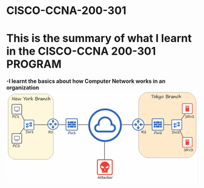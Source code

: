 # CISCO-CCNA-200-301
# This is the summary of what I learnt in the CISCO-CCNA 200-301 PROGRAM
**-I learnt the basics about how Computer Network works in an organization**
![image alt](https://github.com/AkinloseLucky/CISCO-CCNA-200-301/blob/aeba267f7f5bd3832d1d091e90fe1ceb5d29dd1a/Screenshot%202025-02-25%20233929.png)
